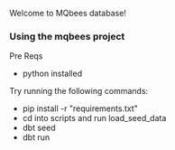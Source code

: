 Welcome to MQbees database!

### Using the mqbees project
 Pre Reqs
 - python installed


Try running the following commands:
- pip install -r "requirements.txt"
- cd into scripts and run load_seed_data
- dbt seed
- dbt run



